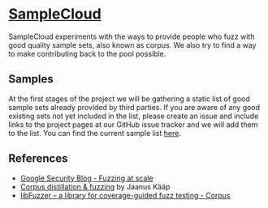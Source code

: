 # [SampleCloud](http://samplecloud.ouspg.org/)

SampleCloud experiments with the ways to provide people who fuzz
with good quality sample sets, also known as corpus. We also try to find a way to make
contributing back to the pool possible.

## Samples

At the first stages of the project we will be gathering a static list of good sample sets already provided by third parties. If you are aware of any good existing sets not yet included in the list, please create an issue and include links to the project pages at our GitHub issue tracker and we will add them to the list. You can find the current sample list [here](http://samplecloud.ouspg.org/samples.html).

## References

* [Google Security Blog - Fuzzing at scale](https://security.googleblog.com/2011/08/fuzzing-at-scale.html)
* [Corpus distillation & fuzzing](http://nordictestingdays.eu/files/files/jaanus_kaap_fuzzing.pdf)
  by Jaanus Kääp
* [libFuzzer – a library for coverage-guided fuzz testing - Corpus](http://llvm.org/docs/LibFuzzer.html#corpus)
